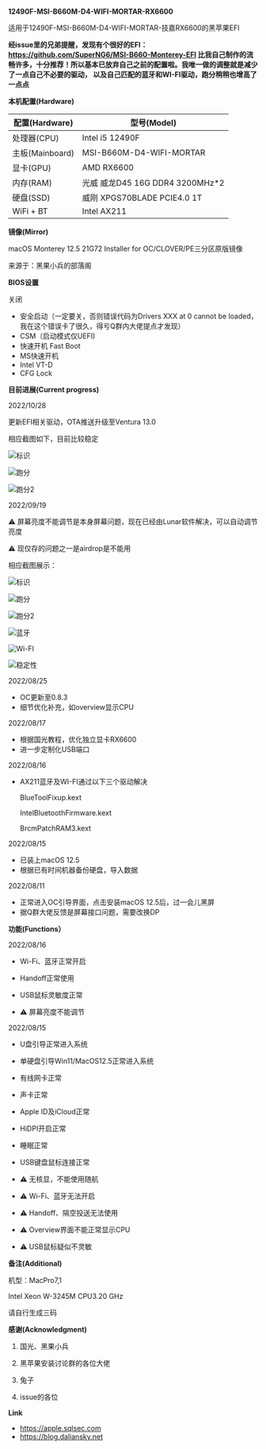 **12490F-MSI-B660M-D4-WIFI-MORTAR-RX6600**

适用于12490F-MSI-B660M-D4-WIFI-MORTAR-技嘉RX6600的黑苹果EFI

**经issue里的兄弟提醒，发现有个很好的EFI：https://github.com/SuperNG6/MSI-B660-Monterey-EFI
比我自己制作的流畅许多，十分推荐！所以基本已放弃自己之前的配置啦。我唯一做的调整就是减少了一点自己不必要的驱动，
以及自己匹配的蓝牙和WI-FI驱动，跑分稍稍也增高了一点点**

**本机配置(Hardware)**


**配置(Hardware)**|**型号(Model)**
|------|------|
处理器(CPU)|Intel i5 12490F
主板(Mainboard)|MSI-B660M-D4-WIFI-MORTAR
显卡(GPU)|AMD RX6600
内存(RAM)|光威 威龙D45 16G DDR4 3200MHz*2
硬盘(SSD)|威刚 XPGS70BLADE PCIE4.0 1T
WiFi + BT| Intel AX211

**镜像(Mirror)**

macOS Monterey 12.5 21G72 Installer for OC/CLOVER/PE三分区原版镜像

来源于：黑果小兵的部落阁

**BIOS设置**

关闭

- 安全启动（一定要关，否则错误代码为Drivers XXX at 0 cannot be loaded，我在这个错误卡了很久，得亏Q群内大佬提点才发现）
- CSM（启动模式仅UEFI)
- 快速开机 Fast Boot
- MS快速开机
- Intel VT-D
- CFG Lock

**目前进展(Current progress)**

2022/10/28

更新EFI相关驱动，OTA推送升级至Ventura 13.0

相应截图如下，目前比较稳定

![标识](https://user-images.githubusercontent.com/46216418/198585539-34ed92a6-55cd-40f8-9fa0-a24db02d70f2.jpg)

![跑分](https://user-images.githubusercontent.com/46216418/198585567-39c57eef-c91d-4255-9b45-a50fe4c8d62b.jpg)

![跑分2](https://user-images.githubusercontent.com/46216418/198585577-98154ec1-854e-4bb7-bd0e-de69ba45e2e3.jpg)






2022/09/19

⚠️ 屏幕亮度不能调节是本身屏幕问题，现在已经由Lunar软件解决，可以自动调节亮度

⚠️ 现仅存的问题之一是airdrop是不能用

相应截图展示：

![标识](https://user-images.githubusercontent.com/46216418/191049726-feb65f55-2efb-4aee-b150-f38f1957a901.jpg)

![跑分](https://user-images.githubusercontent.com/46216418/191049860-78abe15b-cdad-4056-a322-b0204bf5b16a.jpg)

![跑分2](https://user-images.githubusercontent.com/46216418/191049919-aea3a011-301d-463b-a83d-9c0949cd8777.jpg)

![蓝牙](https://user-images.githubusercontent.com/46216418/191049974-35cfd76d-3bdb-497b-b38f-37ecbd3251d9.jpg)

![Wi-FI](https://user-images.githubusercontent.com/46216418/191049992-518de150-d0a0-4e37-a980-bca6c53a97e7.jpg)

![稳定性](https://user-images.githubusercontent.com/46216418/191050011-ec860b83-76c6-4c6c-b9cc-f713f14310bf.jpg)


2022/08/25

* OC更新至0.8.3
* 细节优化补充，如overview显示CPU

2022/08/17

* 根据国光教程，优化独立显卡RX6600
* 进一步定制化USB端口

2022/08/16

* AX211蓝牙及WI-FI通过以下三个驱动解决

    BlueToolFixup.kext

    IntelBluetoothFirmware.kext

    BrcmPatchRAM3.kext

2022/08/15

- 已装上macOS 12.5
- 根据已有时间机器备份硬盘，导入数据

2022/08/11
  
- 正常进入OC引导界面，点击安装macOS 12.5后，过一会儿黑屏
- 据Q群大佬反馈是屏幕接口问题，需要改换DP

**功能(Functions）**

2022/08/16

- Wi-Fi、蓝牙正常开启
- Handoff正常使用
- USB鼠标灵敏度正常


- ⚠️ 屏幕亮度不能调节

2022/08/15

- U盘引导正常进入系统
- 单硬盘引导Win11/MacOS12.5正常进入系统
- 有线网卡正常
- 声卡正常
- Apple ID及iCloud正常
- HiDPI开启正常
- 睡眠正常
- USB键盘鼠标连接正常


- ⚠️ 无核显，不能使用随航
- ⚠️ Wi-Fi、蓝牙无法开启 
- ⚠️ Handoff、隔空投送无法使用
- ⚠️ Overview界面不能正常显示CPU
- ⚠️ USB鼠标疑似不灵敏

**备注(Additional)**

机型：MacPro7,1  

Intel Xeon W-3245M CPU3.20 GHz

请自行生成三码

**感谢(Acknowledgment)**

1. 国光、黑果小兵

1. 黑苹果安装讨论群的各位大佬

2. 兔子

3. issue的各位

**Link**

* https://apple.sqlsec.com
* https://blog.daliansky.net





